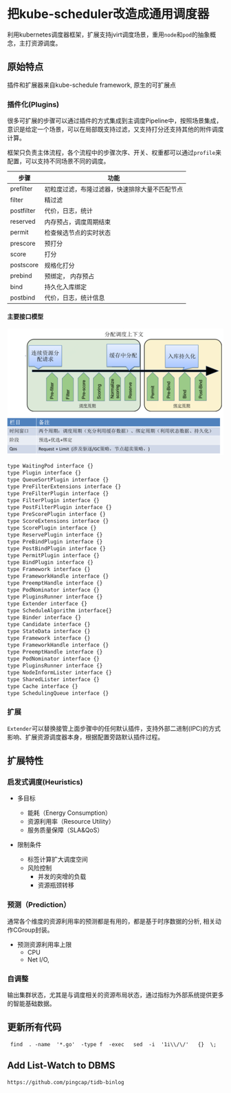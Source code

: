 # 把kube-scheduler改造成通用调度器

利用kubernetes调度器框架，扩展支持jvirt调度场景，重用`node`和`pod`的抽象概念，主打资源调度。

## 原始特点 

插件和扩展器来自kube-schedule framework, 原生的可扩展点

### 插件化(Plugins)

很多可扩展的步骤可以通过插件的方式集成到主调度Pipeline中，按照场景集成，意识是给定一个场景，可以在局部既支持过滤，又支持打分还支持其他的附件调度计算。

框架只负责主体流程，各个流程中的步骤次序、开关、权重都可以通过`profile`来配置，可以支持不同场景不同的调度。


|步骤|功能|
| --  | -- |
|prefilter|初粒度过滤，布隆过滤器，快速排除大量不匹配节点|
|filter | 精过滤 |
|postfilter| 代价，日志，统计  |
|reserved | 内存预占，调度周期结束|
|permit| 检查候选节点的实时状态 |
|prescore| 预打分 |
|score | 打分|
|postscore| 规格化打分 |
|prebind| 预绑定， 内存预占 |
|bind| 持久化入库绑定 |
|postbind| 代价，日志，统计信息|

#### 主要接口模型

![architecuture](/docs/img/architecture.png)

```text 
type WaitingPod interface {}
type Plugin interface {}
type QueueSortPlugin interface {}
type PreFilterExtensions interface {}
type PreFilterPlugin interface {}
type FilterPlugin interface {}
type PostFilterPlugin interface {}
type PreScorePlugin interface {}
type ScoreExtensions interface {}
type ScorePlugin interface {}
type ReservePlugin interface {}
type PreBindPlugin interface {}
type PostBindPlugin interface {}
type PermitPlugin interface {}
type BindPlugin interface {}
type Framework interface {}
type FrameworkHandle interface {}
type PreemptHandle interface {}
type PodNominator interface {}
type PluginsRunner interface {}
type Extender interface {}
type ScheduleAlgorithm interface{}
type Binder interface {}
type Candidate interface {}
type StateData interface {}
type Framework interface {}
type FrameworkHandle interface {}
type PreemptHandle interface {}
type PodNominator interface {}
type PluginsRunner interface {}
type NodeInformLister interface {}
type SharedLister interface {}
type Cache interface {}
type SchedulingQueue interface {}
```


### 扩展

`Extender`可以替换接管上面步骤中的任何默认插件，支持外部二进制(IPC)的方式影响、扩展资源调度器本身，根据配置旁路默认插件过程。

## 扩展特性

### 启发式调度(Heuristics)

- 多目标
    - 能耗（Energy Consumption）
    - 资源利用率（Resource Utility）
    - 服务质量保障（SLA&QoS）   
    
- 限制条件
    - 标签计算扩大调度空间
    - 风险控制
        - 并发的突增的负载 
        - 资源瓶颈转移   
        
### 预测（Prediction）

通常各个维度的资源利用率的预测都是有用的，都是基于时序数据的分析, 相关动作CGroup封装。

- 预测资源利用率上限
    - CPU
    - Net I/O,

### 自调整

输出集群状态，尤其是与调度相关的资源布局状态，通过指标为外部系统提供更多的智能基础数据。 
 

## 更新所有代码
```shell
 find  . -name  '*.go'  -type f  -exec   sed  -i  '1i\\/\/'   {}  \;
```



## Add List-Watch to DBMS

```text
https://github.com/pingcap/tidb-binlog
``` 


